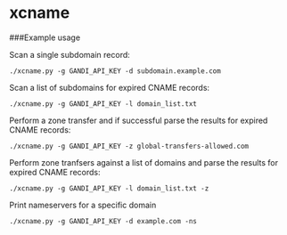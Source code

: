 # xcname

###Example usage

Scan a single subdomain record:
```
./xcname.py -g GANDI_API_KEY -d subdomain.example.com
```

Scan a list of subdomains for expired CNAME records:
```
./xcname.py -g GANDI_API_KEY -l domain_list.txt
```

Perform a zone transfer and if successful parse the results for expired CNAME records:
```
./xcname.py -g GANDI_API_KEY -z global-transfers-allowed.com
```

Perform zone tranfsers against a list of domains and parse the results for expired CNAME records:
```
./xcname.py -g GANDI_API_KEY -l domain_list.txt -z
```

Print nameservers for a specific domain
```
./xcname.py -g GANDI_API_KEY -d example.com -ns
```

